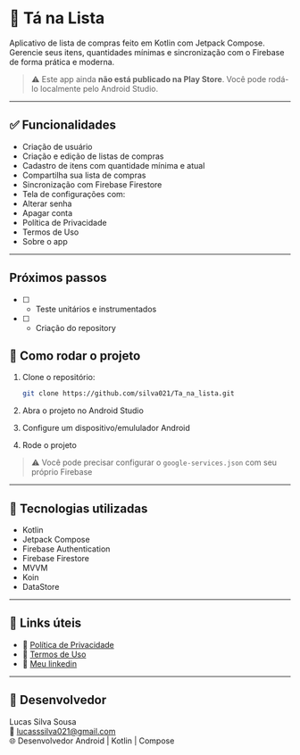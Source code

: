 # 🛒 Tá na Lista

Aplicativo de lista de compras feito em Kotlin com Jetpack Compose. Gerencie seus itens, quantidades mínimas e sincronização com o Firebase de forma prática e moderna.

> ⚠️ Este app ainda **não está publicado na Play Store**. Você pode rodá-lo localmente pelo Android Studio.

---

## ✅ Funcionalidades

-  Criação de usuário
-  Criação e edição de listas de compras
-  Cadastro de itens com quantidade mínima e atual
-  Compartilha sua lista de compras
-  Sincronização com Firebase Firestore
-  Tela de configurações com:
  - Alterar senha
  - Apagar conta
  - Política de Privacidade
  - Termos de Uso
  - Sobre o app

---

## Próximos passos

- [ ] -  Teste unitários e instrumentados
- [ ] - Criação do repository

## 🚀 Como rodar o projeto

1. Clone o repositório:
   ```bash
   git clone https://github.com/silva021/Ta_na_lista.git
   ```

2. Abra o projeto no Android Studio

3. Configure um dispositivo/emululador Android

4. Rode o projeto

> ⚠️ Você pode precisar configurar o `google-services.json` com seu próprio Firebase

---

## 🧪 Tecnologias utilizadas

- Kotlin
- Jetpack Compose
- Firebase Authentication
- Firebase Firestore
- MVVM
- Koin
- DataStore

---

## 🔗 Links úteis

- 📄 [Política de Privacidade](https://silva021.github.io/Ta_na_lista/politica-de-privacidade.html)
- 📜 [Termos de Uso](https://silva021.github.io/Ta_na_lista/termos-de-uso.html)
- 🔗 [Meu linkedin](https://www.linkedin.com/in/devandroidlucas/)

---

## 👤 Desenvolvedor

Lucas Silva Sousa  
📧 lucasssilva021@gmail.com  
🌐 Desenvolvedor Android | Kotlin | Compose
